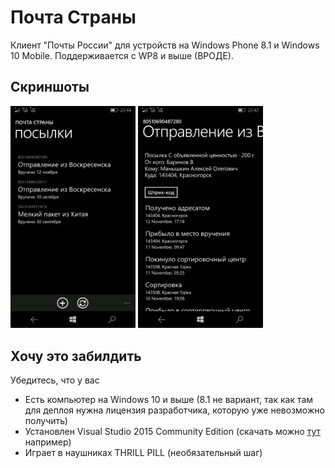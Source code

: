 # Почта Страны

Клиент "Почты России" для устройств на Windows Phone 8.1 и Windows 10 Mobile. Поддерживается с WP8 и выше (ВРОДЕ). 

## Скриншоты

<img src="Images/list.png" width="200">
<img src="Images/package.png" width="200">

## Хочу это забилдить

Убедитесь, что у вас

- Есть компьютер на Windows 10 и выше (8.1 не вариант, так как там для деплоя нужна лицензия разработчика, которую уже невозможно получить)
- Установлен Visual Studio 2015 Community Edition (скачать можно [тут](https://archive.org/details/vs2015.3.com_enu_202102&e=124743917) например)
- Играет в наушниках THRILL PILL (необязательный шаг)
